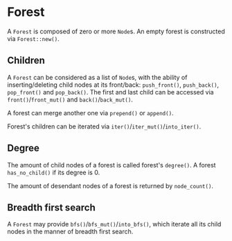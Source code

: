 # Forest

A `Forest` is composed of zero or more `Node`s. An empty forest is constructed
via `Forest::new()`.

## Children

A `Forest` can be considered as a list of `Node`s, with the ability of
inserting/deleting child nodes at its front/back: `push_front()`, `push_back()`,
`pop_front()` and `pop_back()`. The first and last child can be accessed via
`front()`/`front_mut()` and `back()`/`back_mut()`.

A forest can merge another one via `prepend()` or `append()`.

Forest's children can be iterated via `iter()`/`iter_mut()`/`into_iter()`.

## Degree

The amount of child nodes of a forest is called forest's `degree()`.
A forest `has_no_child()` if its degree is 0.

The amount of desendant nodes of a forest is returned by `node_count()`.

## Breadth first search

A `Forest` may provide `bfs()`/`bfs_mut()`/`into_bfs()`, which iterate all
its child nodes in the manner of breadth first search.
